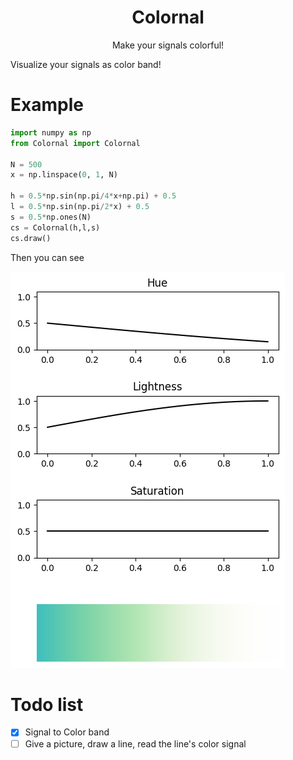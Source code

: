 <h1 align="center">
Colornal
</h1>

<p align="center">
Make your signals colorful!
</p>

Visualize your signals as color band!

# Example

```Python
import numpy as np
from Colornal import Colornal

N = 500
x = np.linspace(0, 1, N)

h = 0.5*np.sin(np.pi/4*x+np.pi) + 0.5
l = 0.5*np.sin(np.pi/2*x) + 0.5
s = 0.5*np.ones(N)
cs = Colornal(h,l,s)
cs.draw()
```

Then you can see

![](./example.png)

# Todo list
- [x] Signal to Color band
- [ ] Give a picture, draw a line, read the line's color signal

